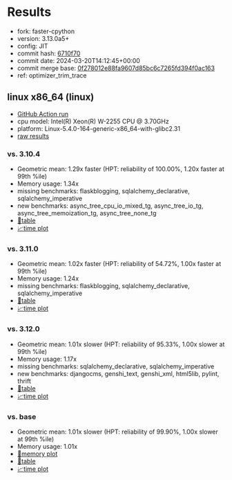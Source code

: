 # Results

- fork: faster-cpython
- version: 3.13.0a5+
- config: JIT
- commit hash: [6710f70](https://github.com/faster%2dcpython/cpython/commit/6710f70)
- commit date: 2024-03-20T14:12:45+00:00
- commit merge base: [0f278012e88fa9607d85bc6c7265fd394f0ac163](https://github.com/faster%2dcpython/cpython/commit/0f278012e88fa9607d85bc6c7265fd394f0ac163)
- ref: optimizer_trim_trace

## linux x86_64 (linux)

- [GitHub Action run](https://github.com/faster-cpython/benchmarking/actions/runs/8361751801)
- cpu model: Intel(R) Xeon(R) W-2255 CPU @ 3.70GHz
- platform: Linux-5.4.0-164-generic-x86_64-with-glibc2.31
- [raw results](bm-20240320-linux-x86_64-faster%252dcpython-optimizer_trim_trace-3.13.0a5%2B-6710f70.json)

### vs. 3.10.4

- Geometric mean: 1.29x faster (HPT: reliability of 100.00%, 1.20x faster at 99th %ile)
- Memory usage: 1.34x
- missing benchmarks: flaskblogging, sqlalchemy_declarative, sqlalchemy_imperative
- new benchmarks: async_tree_cpu_io_mixed_tg, async_tree_io_tg, async_tree_memoization_tg, async_tree_none_tg
- [📄table](bm-20240320-linux-x86_64-faster%252dcpython-optimizer_trim_trace-3.13.0a5%2B-6710f70-vs-3.10.4.md)
- [📈time plot](bm-20240320-linux-x86_64-faster%252dcpython-optimizer_trim_trace-3.13.0a5%2B-6710f70-vs-3.10.4.png)

### vs. 3.11.0

- Geometric mean: 1.02x faster (HPT: reliability of 54.72%, 1.00x faster at 99th %ile)
- Memory usage: 1.24x
- missing benchmarks: flaskblogging, sqlalchemy_declarative, sqlalchemy_imperative
- [📄table](bm-20240320-linux-x86_64-faster%252dcpython-optimizer_trim_trace-3.13.0a5%2B-6710f70-vs-3.11.0.md)
- [📈time plot](bm-20240320-linux-x86_64-faster%252dcpython-optimizer_trim_trace-3.13.0a5%2B-6710f70-vs-3.11.0.png)

### vs. 3.12.0

- Geometric mean: 1.01x slower (HPT: reliability of 95.33%, 1.00x slower at 99th %ile)
- Memory usage: 1.17x
- missing benchmarks: sqlalchemy_declarative, sqlalchemy_imperative
- new benchmarks: djangocms, genshi_text, genshi_xml, html5lib, pylint, thrift
- [📄table](bm-20240320-linux-x86_64-faster%252dcpython-optimizer_trim_trace-3.13.0a5%2B-6710f70-vs-3.12.0.md)
- [📈time plot](bm-20240320-linux-x86_64-faster%252dcpython-optimizer_trim_trace-3.13.0a5%2B-6710f70-vs-3.12.0.png)

### vs. base

- Geometric mean: 1.01x slower (HPT: reliability of 99.90%, 1.00x slower at 99th %ile)
- Memory usage: 1.01x
- [🧠memory plot](bm-20240320-linux-x86_64-faster%252dcpython-optimizer_trim_trace-3.13.0a5%2B-6710f70-vs-base-mem.png)
- [📄table](bm-20240320-linux-x86_64-faster%252dcpython-optimizer_trim_trace-3.13.0a5%2B-6710f70-vs-base.md)
- [📈time plot](bm-20240320-linux-x86_64-faster%252dcpython-optimizer_trim_trace-3.13.0a5%2B-6710f70-vs-base.png)

